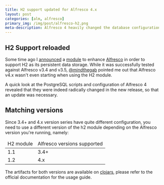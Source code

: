 ```yaml
---
title: H2 support updated for Alfresco 4.x
layout: post
categories: [alm, alfresco]
primary_img: /img/post/alfresco-h2.png
meta-description: Alfresco 4 heavily changed the database configuration and scripts. This required an update of the H2 support module
---
```


H2 Support reloaded
-------------------

Some time ago I [announced](/2011/08/03/h2-embedded-db-and-alfresco-3-4/) a [module](https://github.com/skuro/alfresco-h2-support) to enhance [Alfresco](http://www.alfresco.com) in order to support H2 as its persistent data storage. While it was successfully tested against Alfresco v3.4 and v3.5, [@mindthegab](http://www.mindthegab.com) pointed me out that Alfresco v4.x wasn't even starting when using the H2 module. 

A quick look at the PostgreSQL scripts and configuration of Alfresco 4 revealed that they were indeed radically changed in the new release, so that an update was necessary. 

Matching versions
-----------------

Since 3.4+ and 4.x version series have quite different configuration, you need to use a different version of the h2 module depending on the Alfresco version you're running, namely:

<table>
  <thead>
    <tr>
      <td>H2 module</td><td>Alfresco versions supported</td>
    </tr>
  </thead>
  <tbody>
    <tr>
      <td>1.1</td><td>3.4+</td>
    </tr>
    <tr>
      <td>1.2</td><td>4.x</td>
    </tr>
  </tbody>
</table>

The artifacts for both versions are available on [clojars](http://clojars.org), please refer to the official documentation for the usage guide.
